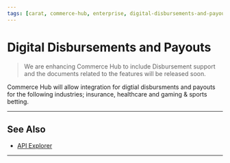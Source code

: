 ```yaml
---
tags: [carat, commerce-hub, enterprise, digital-disbursements-and-payouts, disbursement, vault]
---
```



# Digital Disbursements and Payouts

<!-- theme: danger -->
> We are enhancing Commerce Hub to include Disbursement support and the documents related to the features will be released soon.

Commerce Hub will allow integration for digtial disbursments and payouts for the following industries; insurance, healthcare and gaming & sports betting.


---

## See Also

- [API Explorer](../api/?type=post&path=/payments/v1/charges)

---

